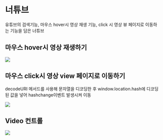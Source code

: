 <h1>너튜브</h1>
<p>유튜브의 검색기능, 마우스 hover시 영상 재생 기능, click 시 영상 뷰 페이지로 이동하는 기능을 담은 너튜브</p>

<h2>마우스 hover시 영상 재생하기</h2>
<img src="https://github.com/tptkds/Youtube/assets/58039782/4b7dc97c-0d9b-46bd-b2d4-47d797cfaea3">

<h2>마우스 click시 영상 view 페이지로 이동하기</h2>
<p>decodeURI 메서드를 사용해 문자열을 디코딩한 후 window.location.hash에 디코딩된 값을 넣어 hashchange이벤트 발생시켜 이동</p>
<img src="https://github.com/tptkds/Youtube/assets/58039782/cdb555b6-ced8-4ad8-8d41-f77f2d74c013">

<h2>Video 컨트롤</h2>
<img src="https://github.com/tptkds/Youtube/assets/58039782/d34bb8fe-3c4c-453b-9146-3401f9edc9cf">


